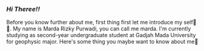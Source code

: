 ### _Hi Theree!!_
Before you know further about me, first thing first let me introduce my self🤗🤗. My name is Marda Rizky Purwadi, you can call me marda. I'm currently studying as second-year undergraduate student at Gadjah Mada University for geophysic major. 
Here's some thing you maybe want to know about me🤫
